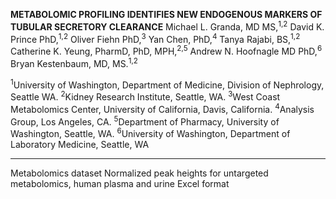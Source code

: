 
**METABOLOMIC PROFILING IDENTIFIES NEW ENDOGENOUS MARKERS OF TUBULAR SECRETORY CLEARANCE**
Michael L. Granda, MD MS,<sup>1,2</sup> David K. Prince PhD,<sup>1,2</sup> Oliver Fiehn PhD,<sup>3</sup> Yan Chen, PhD,<sup>4</sup> Tanya Rajabi, BS,<sup>1,2</sup> Catherine K. Yeung, PharmD, PhD, MPH,<sup>2,5</sup> Andrew N. Hoofnagle MD PhD,<sup>6</sup> Bryan Kestenbaum, MD, MS.<sup>1,2</sup>

<sup>1</sup>University of Washington, Department of Medicine, Division of Nephrology, Seattle WA.
<sup>2</sup>Kidney Research Institute, Seattle, WA.
<sup>3</sup>West Coast Metabolomics Center, University of California, Davis, California.
<sup>4</sup>Analysis Group, Los Angeles, CA.
<sup>5</sup>Department of Pharmacy, University of Washington, Seattle, WA.
<sup>6</sup>University of Washington, Department of Laboratory Medicine, Seattle, WA

---

Metabolomics dataset
Normalized peak heights for untargeted metabolomics, human plasma and urine
Excel format